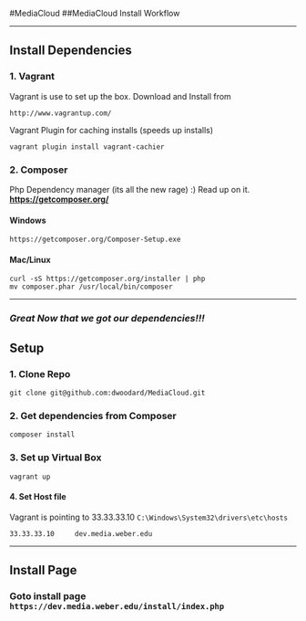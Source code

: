 #MediaCloud
##MediaCloud Install Workflow

--------------------

## Install Dependencies 

### 1. Vagrant
Vagrant is use to set up the box. Download and Install from

    http://www.vagrantup.com/
    
Vagrant Plugin for caching installs (speeds up installs)    
    
    vagrant plugin install vagrant-cachier
    
### 2. Composer
Php Dependency manager (its all the new rage) :) Read up on it. **https://getcomposer.org/**
    
#### Windows
    
    https://getcomposer.org/Composer-Setup.exe
    
#### Mac/Linux
    
    curl -sS https://getcomposer.org/installer | php
    mv composer.phar /usr/local/bin/composer

--------------------


### _Great Now that we got our dependencies!!!_

## Setup

### 1. Clone Repo
    
    git clone git@github.com:dwoodard/MediaCloud.git

### 2. Get dependencies from Composer
    
    composer install

### 3. Set up Virtual Box
    
    vagrant up

#### 4. Set Host file 

Vagrant is pointing to 33.33.33.10 `C:\Windows\System32\drivers\etc\hosts`

    33.33.33.10		dev.media.weber.edu
    
--------------------

## Install Page
### Goto install page `https://dev.media.weber.edu/install/index.php`
